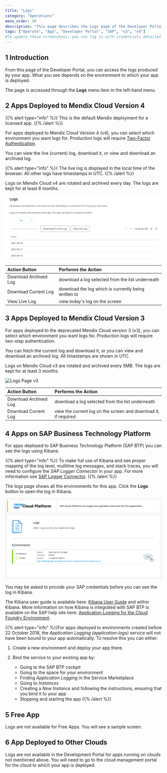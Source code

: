 ```yaml
---
title: "Logs"
category: "Operations"
menu_order: 30
description: "This page describes the Logs page of the Developer Portal."
tags: ["Operate", "App", "Developer Portal", "SAP", "v3", "v4"]
#To update these screenshots, you can log in with credentials detailed in How to Update Screenshots Using Team Apps.
---
```


## 1 Introduction

From this page of the Developer Portal, you can access the logs produced by your app. What you see depends on the environment to which your app is deployed.

The page is accessed through the **Logs** menu item in the left-hand menu.

## 2 Apps Deployed to Mendix Cloud Version 4

{{% alert type="info" %}}
This is the default Mendix deployment for a licensed app.
{{% /alert %}}

For apps deployed to Mendix Cloud Version 4 (v4), you can select which environment you want logs for. Production logs will require [Two-Factor Authentication](/developerportal/deploy/two-factor-authentication).

You can view the live (current) log, download it, or view and download an archived log.

{{% alert type="info" %}}
The live log is displayed in the local time of the browser. All other logs have timestamps in UTC.
{{% /alert %}}
 
Logs on Mendix Cloud v4 are rotated and archived every day. The logs are kept for at least 6 months.

![Logs Page v4](attachments/logs/log-v4.png)

Action Button | Performs the Action
:---|:---
Download Archived Log | download a log selected from the list underneath 
Download Current Log | download the log which is currently being written to
View Live Log | view today's log on the screen

## 3 Apps Deployed to Mendix Cloud Version 3

For apps deployed to the deprecated Mendix Cloud version 3 (v3), you can select which environment you want logs for. Production logs will require two-step authentication.

You can fetch the current log and download it, or you can view and download an archived log. All timestamps are shown in UTC.
 
Logs on Mendix Cloud v3 are rotated and archived every 5MB. The logs are kept for at least 3 months.

![Logs Page v3](attachments/logs/log-v3.png)

Action Button | Performs the Action
:---|:---
Download Archived Log | download a log selected from the list underneath
Download Current Log | view the current log on the screen and download it, if required

## 4 Apps on SAP Business Technology Platform

For apps deployed to SAP Business Technology Platform (SAP BTP) you can see the logs using Kibana.

{{% alert type="info" %}}
To make full use of Kibana and see proper mapping of the log level, multiline log messages, and stack traces, you will need to configure the *SAP Logger Connector* in your app. For more information see [SAP Logger Connector](/partners/sap/sap-logger).
{{% /alert %}}

The logs page shows all the environments for this app. Click the **Logs** button to open the log in Kibana.

![Logs Page SAP](attachments/logs/log-sap.png)

You may be asked to provide your SAP credentials before you can see the log in Kibana.

The Kibana user guide is available here: [Kibana User Guide](https://www.elastic.co/guide/en/kibana/current/index.html) and within Kibana. More information on how Kibana is integrated with SAP BTP is available on the SAP help site here: [Application Logging for the Cloud Foundry Environment](https://help.sap.com/viewer/ee8e8a203e024bbb8c8c2d03fce527dc/Cloud/en-US/68454d44ad41458788959485a24305e2.html).

{{% alert type="info" %}}For apps deployed to environments created before 22 October 2018, the *Application Logging (application-logs)* service will not have been bound to your app automatically. To resolve this you can either:

1. Create a new environment and deploy your app there.

2. Bind the service to your existing app by:

    * Going to the SAP BTP cockpit
    * Going to the space for your environment
    * Finding *Application Logging* in the Service Marketplace
    * Going to *Instances*
    * Creating a *New Instance* and following the instructions, ensuring that you bind it to your app
    * Stopping and starting the app
{{% /alert %}}

## 5 Free App

Logs are not available for Free Apps. You will see a sample screen.

## 6 App Deployed to Other Clouds

Logs are not available in the Development Portal for apps running on clouds not mentioned above. You will need to go to the cloud management portal for the cloud to which your app is deployed.
